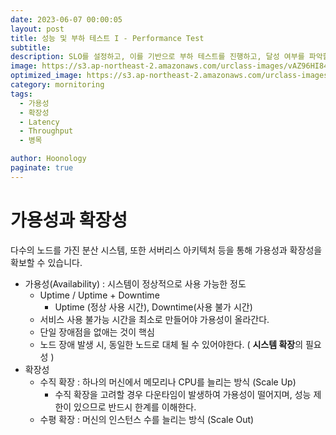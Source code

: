 ```yaml
---
date: 2023-06-07 00:00:05
layout: post
title: 성능 및 부하 테스트 I - Performance Test
subtitle: 
description: SLO를 설정하고, 이를 기반으로 부하 테스트를 진행하고, 달성 여부를 파악할 수 있다.
image: https://s3.ap-northeast-2.amazonaws.com/urclass-images/vAZ96HI84yghJWvZ4weBg-1638317071798.png
optimized_image: https://s3.ap-northeast-2.amazonaws.com/urclass-images/vAZ96HI84yghJWvZ4weBg-1638317071798.png
category: mornitoring
tags:  
  - 가용성
  - 확장성
  - Latency
  - Throughput
  - 병목

author: Hoonology
paginate: true
---
```

# 가용성과 확장성
다수의 노드를 가진 분산 시스템, 또한 서버리스 아키텍처 등을 통해 가용성과 확장성을 확보할 수 있습니다.

- 가용성(Availability) : 시스템이 정상적으로 사용 가능한 정도
    - Uptime / Uptime + Downtime
        - Uptime (정상 사용 시간), Downtime(사용 불가 시간)
    - 서비스 사용 불가능 시간을 최소로 만들어야 가용성이 올라간다.
    - 단일 장애점을 없애는 것이 핵심
    - 노드 장애 발생 시, 동일한 노드로 대체 될 수 있어야한다. ( **시스템 확장**의 필요성 )
- 확장성
    - 수직 확장 : 하나의 머신에서 메모리나 CPU를 늘리는 방식 (Scale Up)
        - 수직 확장을 고려할 경우 다운타임이 발생하여 가용성이 떨어지며, 성능 제한이 있으므로 반드시 한계를 이해한다.
    - 수평 확장 : 머신의 인스턴스 수를 늘리는 방식 (Scale Out)

